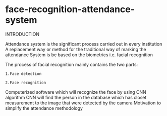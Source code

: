 # face-recognition-attendance-system
INTRODUCTION

Attendance system is the significant process carried out in every institution
A replacement way or method for the traditional way of marking the attendance
System is be based on the biometrics i.e. facial recognition

The process of facial recognition mainly contains the two parts:

	1.Face detection
  
	2.Face recognition
  
Computerized software which will recognize the face by using CNN algorithm
CNN will find the person in the database which has closet measurement to the image that were detected by the camera
Motivation  to simplify the attendance methodology


